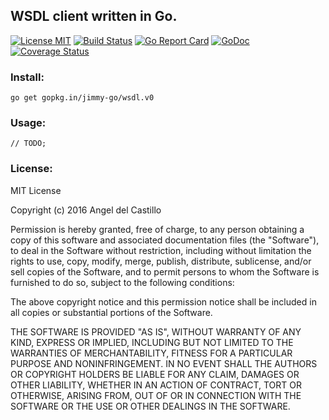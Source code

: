 ## WSDL client written in Go.

[![License MIT](https://img.shields.io/npm/l/express.svg)](http://opensource.org/licenses/MIT)
[![Build Status](https://travis-ci.org/jimmy-go/wsdl.svg?branch=master)](https://travis-ci.org/jimmy-go/wsdl)
[![Go Report Card](https://goreportcard.com/badge/github.com/jimmy-go/wsdl)](https://goreportcard.com/report/github.com/jimmy-go/wsdl)
[![GoDoc](http://godoc.org/github.com/jimmy-go/wsdl?status.png)](http://godoc.org/github.com/jimmy-go/wsdl)
[![Coverage Status](https://coveralls.io/repos/github/jimmy-go/wsdl/badge.svg?branch=master)](https://coveralls.io/github/jimmy-go/wsdl?branch=master)

### Install:

```
go get gopkg.in/jimmy-go/wsdl.v0
```

### Usage:
```
// TODO;
```

### License:

MIT License

Copyright (c) 2016 Angel del Castillo

Permission is hereby granted, free of charge, to any person obtaining a copy
of this software and associated documentation files (the "Software"), to deal
in the Software without restriction, including without limitation the rights
to use, copy, modify, merge, publish, distribute, sublicense, and/or sell
copies of the Software, and to permit persons to whom the Software is
furnished to do so, subject to the following conditions:

The above copyright notice and this permission notice shall be included in all
copies or substantial portions of the Software.

THE SOFTWARE IS PROVIDED "AS IS", WITHOUT WARRANTY OF ANY KIND, EXPRESS OR
IMPLIED, INCLUDING BUT NOT LIMITED TO THE WARRANTIES OF MERCHANTABILITY,
FITNESS FOR A PARTICULAR PURPOSE AND NONINFRINGEMENT. IN NO EVENT SHALL THE
AUTHORS OR COPYRIGHT HOLDERS BE LIABLE FOR ANY CLAIM, DAMAGES OR OTHER
LIABILITY, WHETHER IN AN ACTION OF CONTRACT, TORT OR OTHERWISE, ARISING FROM,
OUT OF OR IN CONNECTION WITH THE SOFTWARE OR THE USE OR OTHER DEALINGS IN THE
SOFTWARE.

